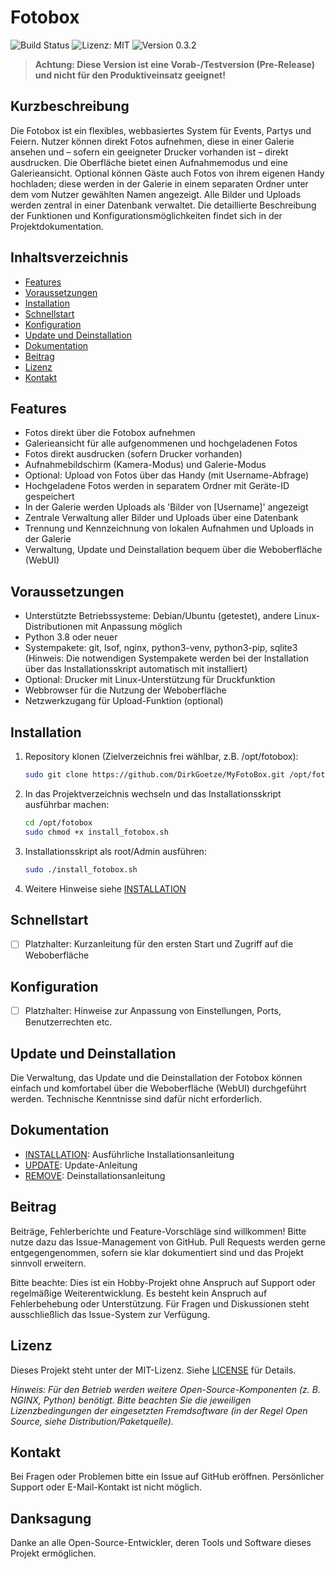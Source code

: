 # Fotobox

![Build Status](https://img.shields.io/badge/build-passing-brightgreen)
![Lizenz: MIT](https://img.shields.io/badge/license-MIT-blue)
![Version 0.3.2](https://img.shields.io/badge/version-0.3.2-orange)

> **Achtung: Diese Version ist eine Vorab-/Testversion (Pre-Release) und nicht für den Produktiveinsatz geeignet!**

## Kurzbeschreibung

Die Fotobox ist ein flexibles, webbasiertes System für Events, Partys und Feiern. Nutzer können direkt Fotos aufnehmen, diese in einer Galerie ansehen und – sofern ein geeigneter Drucker vorhanden ist – direkt ausdrucken. Die Oberfläche bietet einen Aufnahmemodus und eine Galerieansicht. Optional können Gäste auch Fotos von ihrem eigenen Handy hochladen; diese werden in der Galerie in einem separaten Ordner unter dem vom Nutzer gewählten Namen angezeigt. Alle Bilder und Uploads werden zentral in einer Datenbank verwaltet. Die detaillierte Beschreibung der Funktionen und Konfigurationsmöglichkeiten findet sich in der Projektdokumentation.

## Inhaltsverzeichnis

- [Features](#features)
- [Voraussetzungen](#voraussetzungen)
- [Installation](#installation)
- [Schnellstart](#schnellstart)
- [Konfiguration](#konfiguration)
- [Update und Deinstallation](#update-und-deinstallation)
- [Dokumentation](#dokumentation)
- [Beitrag](#beitrag)
- [Lizenz](#lizenz)
- [Kontakt](#kontakt)

## Features

- Fotos direkt über die Fotobox aufnehmen
- Galerieansicht für alle aufgenommenen und hochgeladenen Fotos
- Fotos direkt ausdrucken (sofern Drucker vorhanden)
- Aufnahmebildschirm (Kamera-Modus) und Galerie-Modus
- Optional: Upload von Fotos über das Handy (mit Username-Abfrage)
- Hochgeladene Fotos werden in separatem Ordner mit Geräte-ID gespeichert
- In der Galerie werden Uploads als 'Bilder von [Username]' angezeigt
- Zentrale Verwaltung aller Bilder und Uploads über eine Datenbank
- Trennung und Kennzeichnung von lokalen Aufnahmen und Uploads in der Galerie
- Verwaltung, Update und Deinstallation bequem über die Weboberfläche (WebUI)

## Voraussetzungen

- Unterstützte Betriebssysteme: Debian/Ubuntu (getestet), andere Linux-Distributionen mit Anpassung möglich
- Python 3.8 oder neuer
- Systempakete: git, lsof, nginx, python3-venv, python3-pip, sqlite3 (Hinweis: Die notwendigen Systempakete werden bei der Installation über das Installationsskript automatisch mit installiert)
- Optional: Drucker mit Linux-Unterstützung für Druckfunktion
- Webbrowser für die Nutzung der Weboberfläche
- Netzwerkzugang für Upload-Funktion (optional)

## Installation

1. Repository klonen (Zielverzeichnis frei wählbar, z.B. /opt/fotobox):

   ```sh
   sudo git clone https://github.com/DirkGoetze/MyFotoBox.git /opt/fotobox
   ```

2. In das Projektverzeichnis wechseln und das Installationsskript ausführbar machen:

   ```sh
   cd /opt/fotobox
   sudo chmod +x install_fotobox.sh
   ```

3. Installationsskript als root/Admin ausführen:

   ```sh
   sudo ./install_fotobox.sh
   ```

4. Weitere Hinweise siehe [INSTALLATION](documentation/installation.md)

## Schnellstart

- [ ] Platzhalter: Kurzanleitung für den ersten Start und Zugriff auf die Weboberfläche

## Konfiguration

- [ ] Platzhalter: Hinweise zur Anpassung von Einstellungen, Ports, Benutzerrechten etc.

## Update und Deinstallation

Die Verwaltung, das Update und die Deinstallation der Fotobox können einfach und komfortabel über die Weboberfläche (WebUI) durchgeführt werden. Technische Kenntnisse sind dafür nicht erforderlich.

## Dokumentation

- [INSTALLATION](documentation/installation.md): Ausführliche Installationsanleitung
- [UPDATE](documentation/update.md): Update-Anleitung
- [REMOVE](documentation/remove.md): Deinstallationsanleitung

## Beitrag

Beiträge, Fehlerberichte und Feature-Vorschläge sind willkommen! Bitte nutze dazu das Issue-Management von GitHub. Pull Requests werden gerne entgegengenommen, sofern sie klar dokumentiert sind und das Projekt sinnvoll erweitern.

Bitte beachte: Dies ist ein Hobby-Projekt ohne Anspruch auf Support oder regelmäßige Weiterentwicklung. Es besteht kein Anspruch auf Fehlerbehebung oder Unterstützung. Für Fragen und Diskussionen steht ausschließlich das Issue-System zur Verfügung.

## Lizenz

Dieses Projekt steht unter der MIT-Lizenz. Siehe [LICENSE](LICENSE) für Details.

*Hinweis: Für den Betrieb werden weitere Open-Source-Komponenten (z. B. NGINX, Python) benötigt. Bitte beachten Sie die jeweiligen Lizenzbedingungen der eingesetzten Fremdsoftware (in der Regel Open Source, siehe Distribution/Paketquelle).*

## Kontakt

Bei Fragen oder Problemen bitte ein Issue auf GitHub eröffnen.
Persönlicher Support oder E-Mail-Kontakt ist nicht möglich.

## Danksagung

Danke an alle Open-Source-Entwickler, deren Tools und Software dieses Projekt ermöglichen.

